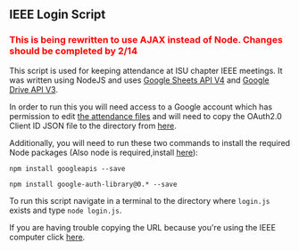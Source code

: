 ## IEEE Login Script

<h3><span style="color:red">This is being rewritten to use AJAX instead of Node. Changes should be completed by 2/14</span></h3>

This script is used for keeping attendance at ISU chapter IEEE meetings. 
It was written using NodeJS and uses [Google Sheets API V4](https://developers.google.com/sheets/api/reference/rest/) and [Google Drive API V3](https://developers.google.com/drive/v3/reference/). 

In order to run this you will need access to a Google account which has permission to edit 
[the attendance files](https://drive.google.com/drive/u/1/folders/0B2RZchU2dvreZXd0SkpOOC16Slk) and will need to copy the OAuth2.0 Client ID JSON file to the directory from [here](https://console.developers.google.com/apis/credentials?project=silken-apex-192523).

Additionally, you will need to run these two commands to install the required Node packages (Also node is required,install [here](https://www.npmjs.com/get-npm)):

```npm install googleapis --save```

```npm install google-auth-library@0.* --save```

To run this script navigate in a terminal to the directory where ```login.js``` exists and type ```node login.js```.

If you are having trouble copying the URL because you're using the IEEE computer click [here](https://accounts.google.com/o/oauth2/auth?access_type=offline&scope=https%3A%2F%2Fwww.googleapis.com%2Fauth%2Fdrive%20https%3A%2F%2Fwww.googleapis.com%2Fauth%2Fdrive.file&response_type=code&client_id=1061408751875-bj94lt6fu8n120sbv4lsi9gni7mod9dj.apps.googleusercontent.com&redirect_uri=urn%3Aietf%3Awg%3Aoauth%3A2.0%3Aoob).

